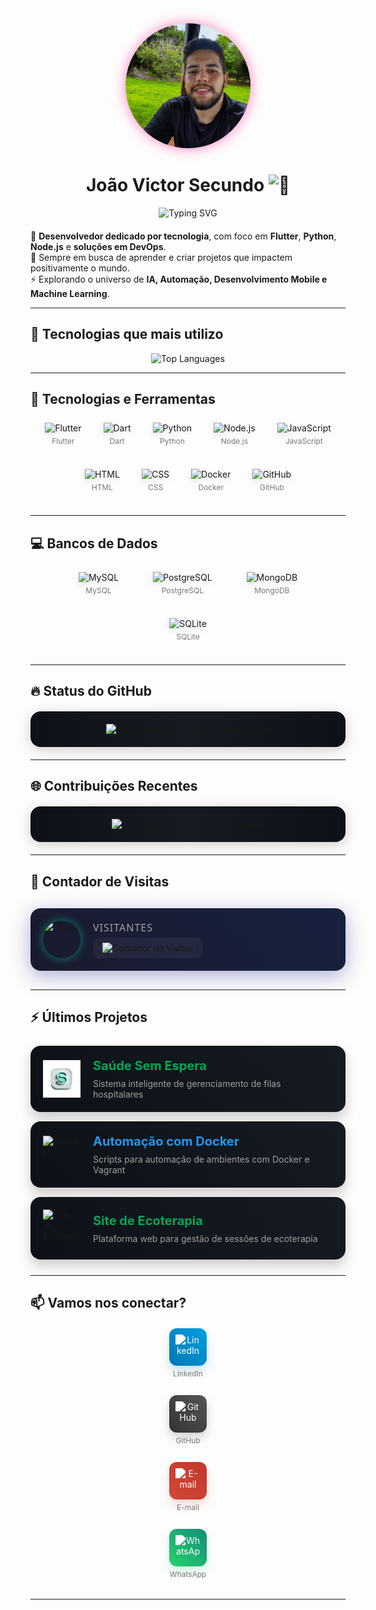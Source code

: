 <div align="center">
  <img src="./assets/JVS.png" alt="João Victor Secundo" width="200" style="border-radius:50%; box-shadow: 0px 0px 20px rgba(255, 0, 128, 0.5);">
  <h1>João Victor Secundo <img src="https://raw.githubusercontent.com/Tarikul-Islam-Anik/Animated-Fluent-Emojis/master/Emojis/Hand%20gestures/Waving%20Hand.png" alt="👋" width="35" /></h1>
</div>

<div align="center" style="margin-bottom: 20px;">
  <img src="https://readme-typing-svg.herokuapp.com?font=Fira+Code&pause=1000&color=00E6A0&center=true&vCenter=true&random=false&width=435&lines=Desenvolvedor+Full+Stack;Especialista+em+Flutter+e+Python;Entusiasta+de+DevOps;Apaixonado+por+Tecnologia" alt="Typing SVG" />
</div>

🎯 **Desenvolvedor dedicado por tecnologia**, com foco em **Flutter**, **Python**, **Node.js** e **soluções em DevOps**.  
🚀 Sempre em busca de aprender e criar projetos que impactem positivamente o mundo.  
⚡ Explorando o universo de **IA, Automação, Desenvolvimento Mobile e Machine Learning**.  

---

## 🚀 Tecnologias que mais utilizo

<div align="center">
  <img src="https://github-readme-stats.vercel.app/api/top-langs/?username=JVSecundo&layout=donut-vertical&theme=radical&border_radius=15" alt="Top Languages"/>
</div>

---

## 💼 Tecnologias e Ferramentas

<div align="center" style="display: flex; flex-wrap: wrap; gap: 15px; justify-content: center; align-items: center; margin: 20px 0;">
  <a href="https://flutter.dev" target="_blank" style="text-decoration: none; text-align: center; margin: 5px 10px;">
    <img src="https://skillicons.dev/icons?i=flutter" width="50" height="50" alt="Flutter" style="filter: drop-shadow(0px 4px 6px rgba(0,0,0,0.1));">
    <p style="font-size: 12px; margin-top: 5px; color: #777;">Flutter</p>
  </a>
  <a href="https://dart.dev" target="_blank" style="text-decoration: none; text-align: center; margin: 5px 10px;">
    <img src="https://skillicons.dev/icons?i=dart" width="50" height="50" alt="Dart" style="filter: drop-shadow(0px 4px 6px rgba(0,0,0,0.1));">
    <p style="font-size: 12px; margin-top: 5px; color: #777;">Dart</p>
  </a>
  <a href="https://www.python.org" target="_blank" style="text-decoration: none; text-align: center; margin: 5px 10px;">
    <img src="https://skillicons.dev/icons?i=python" width="50" height="50" alt="Python" style="filter: drop-shadow(0px 4px 6px rgba(0,0,0,0.1));">
    <p style="font-size: 12px; margin-top: 5px; color: #777;">Python</p>
  </a>
  <a href="https://nodejs.org" target="_blank" style="text-decoration: none; text-align: center; margin: 5px 10px;">
    <img src="https://skillicons.dev/icons?i=nodejs" width="50" height="50" alt="Node.js" style="filter: drop-shadow(0px 4px 6px rgba(0,0,0,0.1));">
    <p style="font-size: 12px; margin-top: 5px; color: #777;">Node.js</p>
  </a>
  <a href="https://developer.mozilla.org/en-US/docs/Web/JavaScript" target="_blank" style="text-decoration: none; text-align: center; margin: 5px 10px;">
    <img src="https://skillicons.dev/icons?i=js" width="50" height="50" alt="JavaScript" style="filter: drop-shadow(0px 4px 6px rgba(0,0,0,0.1));">
    <p style="font-size: 12px; margin-top: 5px; color: #777;">JavaScript</p>
  </a>
  <a href="https://developer.mozilla.org/en-US/docs/Web/HTML" target="_blank" style="text-decoration: none; text-align: center; margin: 5px 10px;">
    <img src="https://skillicons.dev/icons?i=html" width="50" height="50" alt="HTML" style="filter: drop-shadow(0px 4px 6px rgba(0,0,0,0.1));">
    <p style="font-size: 12px; margin-top: 5px; color: #777;">HTML</p>
  </a>
  <a href="https://developer.mozilla.org/en-US/docs/Web/CSS" target="_blank" style="text-decoration: none; text-align: center; margin: 5px 10px;">
    <img src="https://skillicons.dev/icons?i=css" width="50" height="50" alt="CSS" style="filter: drop-shadow(0px 4px 6px rgba(0,0,0,0.1));">
    <p style="font-size: 12px; margin-top: 5px; color: #777;">CSS</p>
  </a>
  <a href="https://www.docker.com" target="_blank" style="text-decoration: none; text-align: center; margin: 5px 10px;">
    <img src="https://skillicons.dev/icons?i=docker" width="50" height="50" alt="Docker" style="filter: drop-shadow(0px 4px 6px rgba(0,0,0,0.1));">
    <p style="font-size: 12px; margin-top: 5px; color: #777;">Docker</p>
  </a>
  <a href="https://github.com" target="_blank" style="text-decoration: none; text-align: center; margin: 5px 10px;">
    <img src="https://skillicons.dev/icons?i=github" width="50" height="50" alt="GitHub" style="filter: drop-shadow(0px 4px 6px rgba(0,0,0,0.1));">
    <p style="font-size: 12px; margin-top: 5px; color: #777;">GitHub</p>
  </a>
</div>

---

## 💻 Bancos de Dados

<div align="center" style="display: flex; flex-wrap: wrap; gap: 15px; justify-content: center; align-items: center; margin: 20px 0;">
  <a href="https://www.mysql.com" target="_blank" style="text-decoration: none; text-align: center; margin: 5px 20px;">
    <img src="https://skillicons.dev/icons?i=mysql" width="50" height="50" alt="MySQL" style="filter: drop-shadow(0px 4px 6px rgba(0,0,0,0.1));">
    <p style="font-size: 12px; margin-top: 5px; color: #777;">MySQL</p>
  </a>
  <a href="https://www.postgresql.org" target="_blank" style="text-decoration: none; text-align: center; margin: 5px 20px;">
    <img src="https://skillicons.dev/icons?i=postgres" width="50" height="50" alt="PostgreSQL" style="filter: drop-shadow(0px 4px 6px rgba(0,0,0,0.1));">
    <p style="font-size: 12px; margin-top: 5px; color: #777;">PostgreSQL</p>
  </a>
  <a href="https://www.mongodb.com" target="_blank" style="text-decoration: none; text-align: center; margin: 5px 20px;">
    <img src="https://skillicons.dev/icons?i=mongodb" width="50" height="50" alt="MongoDB" style="filter: drop-shadow(0px 4px 6px rgba(0,0,0,0.1));">
    <p style="font-size: 12px; margin-top: 5px; color: #777;">MongoDB</p>
  </a>
  <a href="https://www.sqlite.org" target="_blank" style="text-decoration: none; text-align: center; margin: 5px 20px;">
    <img src="https://skillicons.dev/icons?i=sqlite" width="50" height="50" alt="SQLite" style="filter: drop-shadow(0px 4px 6px rgba(0,0,0,0.1));">
    <p style="font-size: 12px; margin-top: 5px; color: #777;">SQLite</p>
  </a>
</div>

---

## 🔥 Status do GitHub

<div align="center" style="background: linear-gradient(to right, #0d1117, #161b22, #0d1117); padding: 20px; border-radius: 16px; box-shadow: 0 4px 20px rgba(0,0,0,0.2); margin: 20px 0;">
  <img src="https://github-readme-stats.vercel.app/api?username=JVSecundo&show_icons=true&theme=radical&border_radius=15&locale=pt-br&title_color=FF6B6B&text_color=FFFFFF&icon_color=FF6B6B" alt="Estatísticas do GitHub de João Victor" style="max-width: 100%;" />
</div>

---

## 🌐 Contribuições Recentes

<div align="center" style="background: linear-gradient(to right, #0d1117, #161b22, #0d1117); padding: 20px; border-radius: 16px; box-shadow: 0 4px 20px rgba(0,0,0,0.2); margin: 20px 0;">
  <img src="https://streak-stats.demolab.com/?user=JVSecundo&theme=radical&border_radius=15&locale=pt-br&date_format=j%20M[%20Y]&mode=daily&currStreakLabel=Sequência%20Atual&totalLabel=Contribuições%20Totais&longestStreakLabel=Maior%20Sequência" alt="Contribuições Recentes no GitHub" style="max-width: 100%;" />
</div>

---

## 👀 Contador de Visitas

<div align="center" style="margin: 30px 0;">
  <table style="border-collapse: separate; border-spacing: 0; width: auto; margin: 0 auto; background: linear-gradient(45deg, #1a1a2e, #16213e); border-radius: 16px; overflow: hidden; box-shadow: 0 8px 32px rgba(31, 38, 135, 0.37);">
    <tr>
      <td style="padding: 20px;">
        <div style="display: flex; align-items: center; gap: 20px;">
          <img src="https://media4.giphy.com/media/11ISwbgCxEzMyY/giphy.gif" width="60" height="60" alt="Olhos" style="border-radius: 50%; box-shadow: 0 0 15px rgba(0,230,174,0.5);">
          <div style="display: flex; flex-direction: column; align-items: flex-start;">
            <span style="font-size: 16px; color: #a0a0a0; font-family: 'Segoe UI', sans-serif; letter-spacing: 1px; text-transform: uppercase;">Visitantes</span>
            <div style="background: rgba(255,255,255,0.05); border-radius: 10px; padding: 8px 15px; backdrop-filter: blur(4px); margin-top: 5px;">
              <img src="https://komarev.com/ghpvc/?username=JVSecundo&style=flat-square&color=00e6ae&label=" alt="Contador de Visitas" height="24">
            </div>
          </div>
        </div>
      </td>
    </tr>
  </table>
</div>

---

## ⚡ Últimos Projetos

<div style="margin: 25px 0;">
  <a href="https://github.com/JVSecundo/hospital_app" style="text-decoration: none;">
    <div style="display: flex; align-items: center; background: linear-gradient(45deg, #0d1117, #161b22); padding: 20px; border-radius: 16px; box-shadow: 0 10px 20px rgba(0,0,0,0.2); transition: transform 0.3s, box-shadow 0.3s; margin-bottom: 15px;">
      <img src="./assets/nova_logo-removebg.png" width="60" height="60" alt="Logo Saúde Sem Espera" style="margin-right: 20px;">
      <div>
        <h3 style="color: #00A859; margin: 0; font-size: 20px;">Saúde Sem Espera</h3>
        <p style="color: #a0a0a0; margin: 8px 0 0 0; font-size: 14px;">Sistema inteligente de gerenciamento de filas hospitalares</p>
      </div>
    </div>
  </a>
  <a href="https://github.com/JVSecundo/docker-automation" style="text-decoration: none;">
    <div style="display: flex; align-items: center; background: linear-gradient(45deg, #0d1117, #161b22); padding: 20px; border-radius: 16px; box-shadow: 0 10px 20px rgba(0,0,0,0.2); transition: transform 0.3s, box-shadow 0.3s; margin-bottom: 15px;">
      <img src="https://skillicons.dev/icons?i=docker" width="60" height="60" alt="Docker" style="margin-right: 20px;">
      <div>
        <h3 style="color: #2496ED; margin: 0; font-size: 20px;">Automação com Docker</h3>
        <p style="color: #a0a0a0; margin: 8px 0 0 0; font-size: 14px;">Scripts para automação de ambientes com Docker e Vagrant</p>
      </div>
    </div>
  </a>
  <a href="https://github.com/JVSecundo/ecoterapia-project" style="text-decoration: none;">
    <div style="display: flex; align-items: center; background: linear-gradient(45deg, #0d1117, #161b22); padding: 20px; border-radius: 16px; box-shadow: 0 10px 20px rgba(0,0,0,0.2); transition: transform 0.3s, box-shadow 0.3s; margin-bottom: 15px;">
      <img src="https://skillicons.dev/icons?i=html" width="60" height="60" alt="Site de Ecoterapia" style="margin-right: 20px;">
      <div>
        <h3 style="color: #00A859; margin: 0; font-size: 20px;">Site de Ecoterapia</h3>
        <p style="color: #a0a0a0; margin: 8px 0 0 0; font-size: 14px;">Plataforma web para gestão de sessões de ecoterapia</p>
      </div>
    </div>
  </a>
</div>

---

## 📫 Vamos nos conectar?

<div align="center" style="display: flex; flex-direction: column; gap: 15px; align-items: center; margin: 20px 0;">
  <a href="https://www.linkedin.com/in/joão-victor-secundo-santos-515633237" target="_blank" style="text-decoration: none; text-align: center; width: 200px;">
    <div style="background: linear-gradient(45deg, #0077b5, #00a0dc); width: 60px; height: 60px; display: flex; align-items: center; justify-content: center; border-radius: 12px; box-shadow: 0 8px 15px rgba(0, 119, 181, 0.2); margin: 0 auto;">
      <img src="https://skillicons.dev/icons?i=linkedin" width="40" height="40" alt="LinkedIn" style="filter: brightness(0) invert(1);">
    </div>
    <p style="font-size: 12px; margin-top: 5px; color: #777;">LinkedIn</p>
  </a>
  <a href="https://github.com/JVSecundo" target="_blank" style="text-decoration: none; text-align: center; width: 200px;">
    <div style="background: linear-gradient(45deg, #333, #555); width: 60px; height: 60px; display: flex; align-items: center; justify-content: center; border-radius: 12px; box-shadow: 0 8px 15px rgba(51, 51, 51, 0.2); margin: 0 auto;">
      <img src="https://skillicons.dev/icons?i=github" width="40" height="40" alt="GitHub" style="filter: brightness(0) invert(1);">
    </div>
    <p style="font-size: 12px; margin-top: 5px; color: #777;">GitHub</p>
  </a>
  <a href="mailto:joaovictorsecundo402@gmail.com" target="_blank" style="text-decoration: none; text-align: center; width: 200px;">
    <div style="background: linear-gradient(45deg, #d44638, #c0392b); width: 60px; height: 60px; display: flex; align-items: center; justify-content: center; border-radius: 12px; box-shadow: 0 8px 15px rgba(212, 70, 56, 0.2); margin: 0 auto;">
      <img src="https://skillicons.dev/icons?i=gmail" width="40" height="40" alt="E-mail" style="filter: brightness(0) invert(1);">
    </div>
    <p style="font-size: 12px; margin-top: 5px; color: #777;">E-mail</p>
  </a>
  <a href="https://w.app/45bthz" target="_blank" style="text-decoration: none; text-align: center; width: 200px;">
    <div style="background: linear-gradient(45deg, #25d366, #128c7e); width: 60px; height: 60px; display: flex; align-items: center; justify-content: center; border-radius: 12px; box-shadow: 0 8px 15px rgba(37, 211, 102, 0.2); margin: 0 auto;">
      <img src="https://cdn-icons-png.flaticon.com/512/3670/3670051.png" width="40" height="40" alt="WhatsApp" style="filter: brightness(0) invert(1);">
    </div>
    <p style="font-size: 12px; margin-top: 5px; color: #777;">WhatsApp</p>
  </a>
</div>

---

<div align="center">
</div>